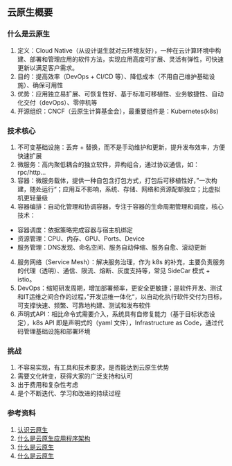 ## 云原生概要

### 什么是云原生

1. 定义：Cloud Native（从设计诞生就对云环境友好），一种在云计算环境中构建、部署和管理应用的软件方法，实现应用高度可扩展、灵活有弹性，可快速更新以满足客户需求。
2. 目的：提高效率（DevOps + CI/CD 等）、降低成本（不用自己维护基础设施）、确保可用性
3. 优势：应用独立易扩展、可恢复性好、基于标准可移植性、业务敏捷性、自动化交付（devOps）、零停机等
3. 开源组织：CNCF（云原生计算基金会），最重要组件是：Kubernetes(k8s)

### 技术核心

1. 不可变基础设施：丢弃 + 替换，而不是手动维护和更新，提升发布效率，方便快速扩展
2. 微服务：高内聚低耦合的独立软件，异构组合，通过协议通信，如：rpc/http...
3. 容器：微服务载体，提供一种自包含打包方式，打包后可移植性好，”一次构建，随处运行“；应用互不影响，系统、存储、网络和资源配额独立；比虚拟机更轻量级
3. 容器编排：自动化管理和协调容器，专注于容器的生命周期管理和调度，核心技术：

  - 容器调度：依据策略完成容器与宿主机绑定
  - 资源管理：CPU、内存、GPU、Ports、Device
  - 服务管理：DNS发现、命名空间、服务自动伸缩、服务自愈、滚动更新

4. 服务网络（Service Mesh）：解决服务治理，作为 k8s 的补充，主要负责服务的代理（透明）、通信、限流、熔断、灰度支持等，常见 SideCar 模式 + istio。
5. DevOps：缩短研发周期，增加部署频率，更安全更敏捷；是软件开发、测试和IT运维之间合作的过程，”开发运维一体化“，以自动化执行软件交付为目标，可支撑快速、频繁、可靠地构建、测试和发布软件
6. 声明式API：相比命令式需要介入，系统具有自修复能力（基于目标状态设定），k8s API 即是声明式的（yaml 文件），Infrastructure as Code，通过代码管理基础设施和部署环境

### 挑战

1. 不容易实现，有工具和技术要求，是否能达到云原生优势
2. 需要文化转变，获得大家的广泛支持和认可
2. 出于费用和复杂性考虑
4. 是个不断迭代、学习和改进的持续过程

### 参考资料

1. [认识云原生](https://zhuanlan.zhihu.com/p/499334409)
2. [什么是云原生应用程序架构](https://aws.amazon.com/cn/what-is/cloud-native/)
3. [什么是云原生](https://cloud.google.com/learn/what-is-cloud-native?hl=zh-cn)
4. [什么是云原生](https://learn.microsoft.com/zh-cn/dotnet/architecture/cloud-native/definition)
